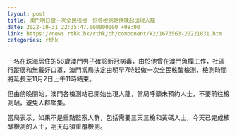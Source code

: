 ```yaml
---
layout: post
title: 澳門明日做一次全民核檢　但各檢測站傍晚起出現人龍
date: 2022-10-31 22:35:47.000000000 +08:00
link: https://news.rthk.hk/rthk/ch/component/k2/1673563-20221031.htm
categories: rthk
---
```


一名在珠海居住的58歲澳門男子確診新冠病毒，由於他曾在澳門魚欄工作，社區行蹤廣和無戴好口罩，澳門當局決定由明早7時起做一次全民核酸檢測，檢測時間將延長至11月2日上午11時結束。

但由傍晚開始，澳門各檢測站已開始出現人龍，當局呼籲未預約人士，不要前往檢測站，避免人群聚集。

當局表示，如果不是重點監察人群，包括需要三天三檢和黃碼人士，今天已完成核酸檢測的人士，明天毋須重覆檢測。
